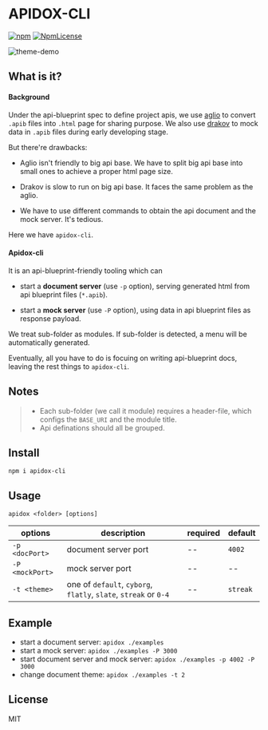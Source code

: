 # APIDOX-CLI

[![npm](https://img.shields.io/npm/v/apidox-cli.svg)](https://www.npmjs.com/package/apidox-cli)
[![NpmLicense](https://img.shields.io/npm/l/apidox-cli.svg)](https://www.npmjs.com/package/apidox-cli)

![theme-demo](https://user-images.githubusercontent.com/7624050/49789248-7d91d180-fd66-11e8-80d0-01fd18d85fa7.gif)

## What is it?

#### Background

Under the api-blueprint spec to define project apis, we use [aglio](https://github.com/danielgtaylor/aglio) to convert `.apib` files into `.html` page for sharing purpose. We also use [drakov](https://github.com/Aconex/drakov) to mock data in `.apib` files during early developing stage. 

But there're drawbacks:

- Aglio isn't friendly to big api base. We have to split big api base into small ones to achieve a proper html page size.

- Drakov is slow to run on big api base. It faces the same problem as the aglio.

- We have to use different commands to obtain the api document and the mock server. It's tedious.

Here we have `apidox-cli`.

#### Apidox-cli

It is an api-blueprint-friendly tooling which can

- start a **document server** (use `-p` option), serving generated html from api blueprint files (`*.apib`).

- start a **mock server** (use `-P` option), using data in api blueprint files as response payload.

We treat sub-folder as modules. If sub-folder is detected, a menu will be automatically generated. 

Eventually, all you have to do is focuing on writing api-blueprint docs, leaving the rest things to `apidox-cli`. 


## Notes

> - Each sub-folder (we call it module) requires a header-file, which configs the `BASE_URI` and the module title.
> - Api definations should all be grouped.


## Install

  `npm i apidox-cli`

## Usage

  `apidox <folder> [options]`

| options | description | required | default |
| ---- | ---- | --- | --- |
| `-p <docPort>` | document server port | -- | `4002` |
| `-P <mockPort>` | mock server port | -- | -- |
| `-t <theme>` | one of `default`, `cyborg`, `flatly`, `slate`, `streak` or `0-4` | -- | `streak` |

## Example


- start a document server: `apidox ./examples`
- start a mock server: `apidox ./examples -P 3000`
- start document server and mock server: `apidox ./examples -p 4002 -P 3000`
- change document theme: `apidox ./examples -t 2`


## License

MIT

